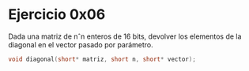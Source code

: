 # Ejercicio 0x06

Dada una matriz de nˆn enteros de 16 bits, devolver los elementos de la diagonal en el vector pasado por parámetro.

```C
void diagonal(short* matriz, short n, short* vector);
```
